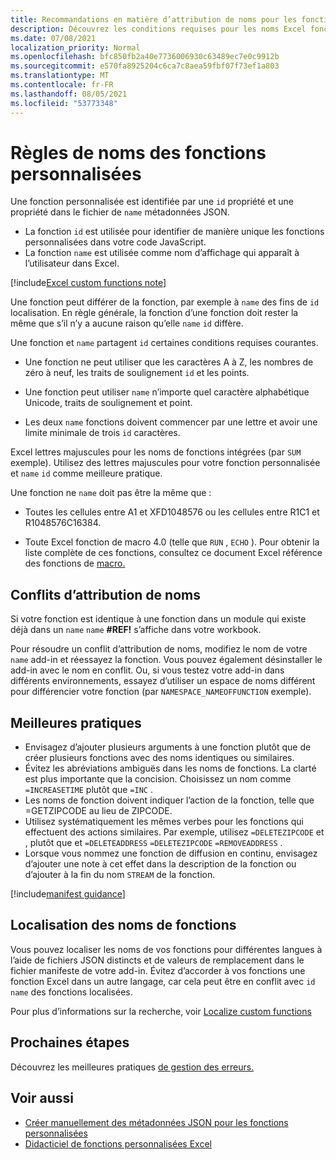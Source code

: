 ```yaml
---
title: Recommandations en matière d’attribution de noms pour les fonctions personnalisées dans Excel
description: Découvrez les conditions requises pour les noms Excel fonctions personnalisées et évitez les obstacles courants à l’attribution de noms.
ms.date: 07/08/2021
localization_priority: Normal
ms.openlocfilehash: bfc850fb2a40e7736006930c63489ec7e0c9912b
ms.sourcegitcommit: e570fa8925204c6ca7c8aea59fbf07f73ef1a803
ms.translationtype: MT
ms.contentlocale: fr-FR
ms.lasthandoff: 08/05/2021
ms.locfileid: "53773348"
---
```

# <a name="custom-functions-naming-guidelines"></a>Règles de noms des fonctions personnalisées

Une fonction personnalisée est identifiée par une `id` propriété et une propriété dans le fichier de `name` métadonnées JSON.

- La fonction `id` est utilisée pour identifier de manière unique les fonctions personnalisées dans votre code JavaScript.
- La fonction `name` est utilisée comme nom d’affichage qui apparaît à l’utilisateur dans Excel.

[!include[Excel custom functions note](../includes/excel-custom-functions-note.md)]

Une fonction peut différer de la fonction, par exemple à `name` des fins de `id` localisation. En règle générale, la fonction d’une fonction doit rester la même que s’il n’y a aucune raison qu’elle `name` `id` diffère.

Une fonction et `name` partagent `id` certaines conditions requises courantes.

- Une fonction ne peut utiliser que les caractères A à Z, les nombres de zéro à neuf, les traits de soulignement `id` et les points.

- Une fonction peut utiliser `name` n’importe quel caractère alphabétique Unicode, traits de soulignement et point.

- Les deux `name` fonctions doivent commencer par une lettre et avoir une limite minimale de trois `id` caractères.

Excel lettres majuscules pour les noms de fonctions intégrées (par `SUM` exemple). Utilisez des lettres majuscules pour votre fonction personnalisée et `name` `id` comme meilleure pratique.

Une fonction ne `name` doit pas être la même que :

- Toutes les cellules entre A1 et XFD1048576 ou les cellules entre R1C1 et R1048576C16384.

- Toute Excel fonction de macro 4.0 (telle que `RUN` , `ECHO` ).  Pour obtenir la liste complète de ces fonctions, consultez ce document Excel référence des fonctions de [macro.](https://d13ot9o61jdzpp.cloudfront.net/files/Excel%204.0%20Macro%20Functions%20Reference.pdf)

## <a name="naming-conflicts"></a>Conflits d’attribution de noms

Si votre fonction est identique à une fonction dans un module qui existe déjà dans un `name` `name` **#REF!** s’affiche dans votre workbook.

Pour résoudre un conflit d’attribution de noms, modifiez le nom de votre `name` add-in et réessayez la fonction. Vous pouvez également désinstaller le add-in avec le nom en conflit. Ou, si vous testez votre add-in dans différents environnements, essayez d’utiliser un espace de noms différent pour différencier votre fonction (par `NAMESPACE_NAMEOFFUNCTION` exemple).

## <a name="best-practices"></a>Meilleures pratiques

- Envisagez d’ajouter plusieurs arguments à une fonction plutôt que de créer plusieurs fonctions avec des noms identiques ou similaires.
- Évitez les abréviations ambiguës dans les noms de fonctions. La clarté est plus importante que la concision. Choisissez un nom comme `=INCREASETIME` plutôt que `=INC` .
- Les noms de fonction doivent indiquer l’action de la fonction, telle que =GETZIPCODE au lieu de ZIPCODE.
- Utilisez systématiquement les mêmes verbes pour les fonctions qui effectuent des actions similaires. Par exemple, utilisez `=DELETEZIPCODE` et , plutôt que et `=DELETEADDRESS` `=DELETEZIPCODE` `=REMOVEADDRESS` .
- Lorsque vous nommez une fonction de diffusion en continu, envisagez d’ajouter une note à cet effet dans la description de la fonction ou d’ajouter à la fin du nom `STREAM` de la fonction.

[!include[manifest guidance](../includes/manifest-guidance.md)]

## <a name="localizing-function-names"></a>Localisation des noms de fonctions

Vous pouvez localiser les noms de vos fonctions pour différentes langues à l’aide de fichiers JSON distincts et de valeurs de remplacement dans le fichier manifeste de votre add-in. Évitez d’accorder à vos fonctions une fonction Excel dans un autre langage, car cela peut être en conflit avec `id` `name` des fonctions localisées.

Pour plus d’informations sur la recherche, voir [Localize custom functions](custom-functions-localize.md)

## <a name="next-steps"></a>Prochaines étapes

Découvrez les meilleures pratiques [de gestion des erreurs.](custom-functions-errors.md)

## <a name="see-also"></a>Voir aussi

* [Créer manuellement des métadonnées JSON pour les fonctions personnalisées](custom-functions-json.md)
* [Didacticiel de fonctions personnalisées Excel](../tutorials/excel-tutorial-create-custom-functions.md)
